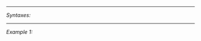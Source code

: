 


---
*Syntaxes:*

<!-- [] call `BIN_fnc_getAntennaName` -->

---
*Example 1:*

<!-- 
```sqf
[] call BIN_fnc_getAntennaName;
``` -->